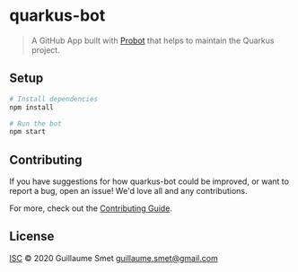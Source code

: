 # quarkus-bot

> A GitHub App built with [Probot](https://github.com/probot/probot) that helps to maintain the Quarkus project.

## Setup

```sh
# Install dependencies
npm install

# Run the bot
npm start
```

## Contributing

If you have suggestions for how quarkus-bot could be improved, or want to report a bug, open an issue! We'd love all and any contributions.

For more, check out the [Contributing Guide](CONTRIBUTING.md).

## License

[ISC](LICENSE) © 2020 Guillaume Smet <guillaume.smet@gmail.com>
